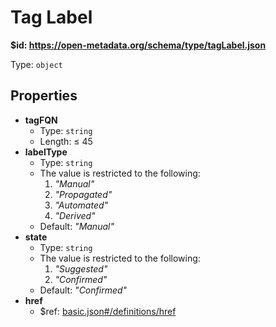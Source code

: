 # Tag Label

<b id="httpsopen-metadata.orgschematypetaglabel.json">&#36;id: https://open-metadata.org/schema/type/tagLabel.json</b>

Type: `object`

## Properties
 - <b id="#https://open-metadata.org/schema/type/tagLabel.json/properties/tagFQN">tagFQN</b>
	 - Type: `string`
	 - Length:  &le; 45
 - <b id="#https://open-metadata.org/schema/type/tagLabel.json/properties/labelType">labelType</b>
	 - Type: `string`
	 - The value is restricted to the following: 
		 1. _"Manual"_
		 2. _"Propagated"_
		 3. _"Automated"_
		 4. _"Derived"_
	 - Default: _"Manual"_
 - <b id="#https://open-metadata.org/schema/type/tagLabel.json/properties/state">state</b>
	 - Type: `string`
	 - The value is restricted to the following: 
		 1. _"Suggested"_
		 2. _"Confirmed"_
	 - Default: _"Confirmed"_
 - <b id="#https://open-metadata.org/schema/type/tagLabel.json/properties/href">href</b>
	 - &#36;ref: [basic.json#/definitions/href](#basic.jsondefinitionshref)
